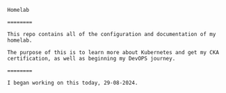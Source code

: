 
    Homelab

    ========

    This repo contains all of the configuration and documentation of my homelab.

    The purpose of this is to learn more about Kubernetes and get my CKA certification, as well as beginning my DevOPS journey.

    ========

    I began working on this today, 29-08-2024.
